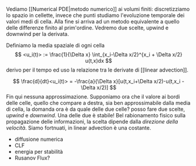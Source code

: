 

Vediamo [[Numerical PDE|metodo numerico]] ai volumi finiti: discretizziamo lo spazio in cellette, invece che punti studiamo l'evoluzione temporale dei valori medi di cella. Alla fine si arriva ad un metodo equivalente a quello delle differenze finito al prim'ordine. Vedremo due scelte, upwind e downwind per la derivata.

Definiamo la media spaziale di ogni cella
$$
<u_i(t)> := \frac{1}{\Delta x} \int_{x_i-\Delta x/2}^{x_i + \Delta x/2} u(t,x)dx
$$
derivo per il tempo ed uso la relazione tra le derivate di [[linear advection]].

$$
\frac{d}{dt}<u_i(t)> = -\frac{a}{\Delta x}[u(t,x_i+\Delta x/2)-u(t,x_i - \Delta x/2)]
$$
Fin qui nessuna approssimazione. Supponiamo ora che il valore ai bordi delle celle, quello che compare a destra, sia ben approssimabile dalla media di cella, la domanda ora è da quale delle due celle? posso fare due scelte, _upwind_ e _downwind_. Una delle due è stabile! Bel rabionamento fisico sulla propagazione delle informazioni, la scelta dipende dalla _direzione della velocità_. Siamo fortnuati, in linear advection è una costante.

- diffusione numerica
- CLF
- energia per stabilità
- Rusanov Flux?
